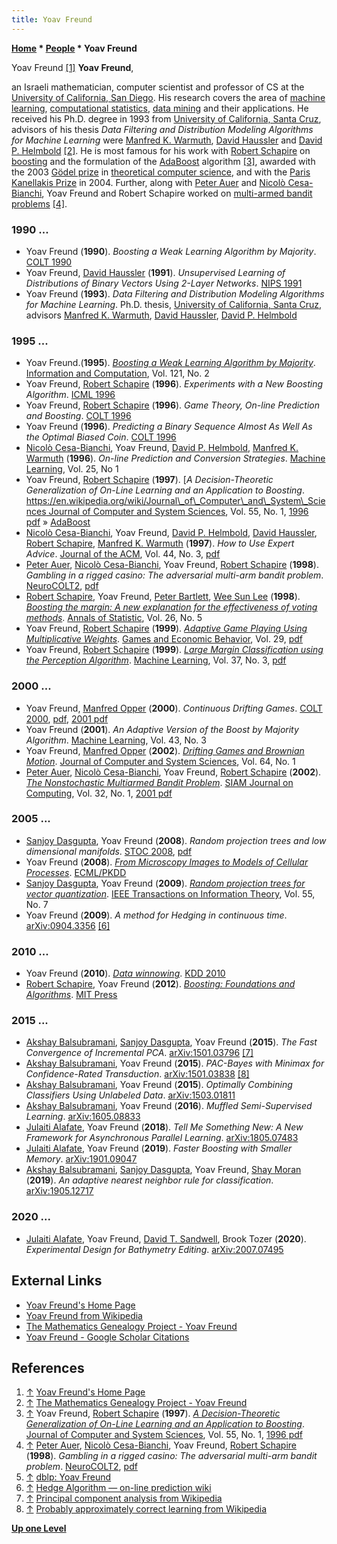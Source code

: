 ```yaml
---
title: Yoav Freund
---
```

**[Home](Home "Home") \* [People](People "People") \* Yoav Freund**



[](http://cseweb.ucsd.edu/~yfreund/) Yoav Freund <a id="cite-note-1" href="#cite-ref-1">[1]</a>
**Yoav Freund**,  

an Israeli mathematician, computer scientist and professor of CS at the [University of California, San Diego](https://en.wikipedia.org/wiki/University_of_California,_San_Diego). 
His research covers the area of [machine learning](Learning "Learning"), [computational statistics](https://en.wikipedia.org/wiki/Computational_statistics), [data mining](https://en.wikipedia.org/wiki/Data_mining) and their applications. 
He received his Ph.D. degree in 1993 from [University of California, Santa Cruz](University_of_California,_Santa_Cruz "University of California, Santa Cruz"), advisors of his thesis *Data Filtering and Distribution Modeling Algorithms for Machine Learning* were [Manfred K. Warmuth](Mathematician#MKWarmuth "Mathematician"), [David Haussler](Mathematician#DHHaussler "Mathematician") and [David P. Helmbold](Mathematician#DPHelmbold "Mathematician") <a id="cite-note-2" href="#cite-ref-2">[2]</a>. 
He is most famous for his work with [Robert Schapire](Robert_Schapire "Robert Schapire") on [boosting](https://en.wikipedia.org/wiki/Boosting_%28machine_learning%29) and the formulation of the [AdaBoost](https://en.wikipedia.org/wiki/AdaBoost) algorithm 
<a id="cite-note-3" href="#cite-ref-3">[3]</a>, 
awarded with the 2003 [Gödel prize](https://en.wikipedia.org/wiki/G%C3%B6del_Prize) in [theoretical computer science](https://en.wikipedia.org/wiki/Theoretical_computer_science), 
and with the [Paris Kanellakis Prize](https://en.wikipedia.org/wiki/Paris_Kanellakis_Award) in 2004. Further, along with [Peter Auer](Peter_Auer "Peter Auer") and [Nicolò Cesa-Bianchi](Nicol%C3%B2_Cesa-Bianchi "Nicolò Cesa-Bianchi"), Yoav Freund and Robert Schapire worked on [multi-armed bandit problems](https://en.wikipedia.org/wiki/Multi-armed_bandit)
<a id="cite-note-4" href="#cite-ref-4">[4]</a>. 



### 1990 ...


* Yoav Freund (**1990**). *Boosting a Weak Learning Algorithm by Majority*. [COLT 1990](https://dblp.uni-trier.de/db/conf/colt/colt1990.html#Freund90)
* Yoav Freund, [David Haussler](Mathematician#DHHaussler "Mathematician") (**1991**). *Unsupervised Learning of Distributions of Binary Vectors Using 2-Layer Networks*. [NIPS 1991](https://dblp.uni-trier.de/db/conf/nips/nips1991.html#FreundH91)
* Yoav Freund (**1993**). *Data Filtering and Distribution Modeling Algorithms for Machine Learning*. Ph.D. thesis, [University of California, Santa Cruz](University_of_California,_Santa_Cruz "University of California, Santa Cruz"), advisors [Manfred K. Warmuth](Mathematician#MKWarmuth "Mathematician"), [David Haussler](Mathematician#DHHaussler "Mathematician"), [David P. Helmbold](Mathematician#DPHelmbold "Mathematician")


### 1995 ...


* Yoav Freund.(**1995**). *[Boosting a Weak Learning Algorithm by Majority](https://www.sciencedirect.com/science/article/pii/S0890540185711364)*. [Information and Computation](https://en.wikipedia.org/wiki/Information_and_Computation), Vol. 121, No. 2
* Yoav Freund, [Robert Schapire](Robert_Schapire "Robert Schapire") (**1996**). *Experiments with a New Boosting Algorithm*. [ICML 1996](https://dblp.uni-trier.de/db/conf/icml/icml1996.html#FreundS96)
* Yoav Freund, [Robert Schapire](Robert_Schapire "Robert Schapire") (**1996**). *Game Theory, On-line Prediction and Boosting*. [COLT 1996](https://dblp.uni-trier.de/db/conf/colt/colt1996.html#FreundS96)
* Yoav Freund (**1996**). *Predicting a Binary Sequence Almost As Well As the Optimal Biased Coin*. [COLT 1996](https://dblp.uni-trier.de/db/conf/colt/colt1996.html#Freund96)
* [Nicolò Cesa-Bianchi](Nicol%C3%B2_Cesa-Bianchi "Nicolò Cesa-Bianchi"), Yoav Freund, [David P. Helmbold](Mathematician#DPHelmbold "Mathematician"), [Manfred K. Warmuth](Mathematician#MKWarmuth "Mathematician") (**1996**). *On-line Prediction and Conversion Strategies*. [Machine Learning](https://en.wikipedia.org/wiki/Machine_Learning_%28journal%29), Vol. 25, No 1
* Yoav Freund, [Robert Schapire](Robert_Schapire "Robert Schapire") (**1997**). [*A Decision-Theoretic Generalization of On-Line Learning and an Application to Boosting*. [https://en.wikipedia.org/wiki/Journal\_of\_Computer\_and\_System\_Sciences Journal of Computer and System Sciences](https://www.sciencedirect.com/science/article/pii/S002200009791504X), Vol. 55, No. 1, [1996 pdf](http://cseweb.ucsd.edu/~yfreund/papers/adaboost.pdf) » [AdaBoost](https://en.wikipedia.org/wiki/AdaBoost)
* [Nicolò Cesa-Bianchi](Nicol%C3%B2_Cesa-Bianchi "Nicolò Cesa-Bianchi"), Yoav Freund, [David P. Helmbold](Mathematician#DPHelmbold "Mathematician"), [David Haussler](Mathematician#DHHaussler "Mathematician"), [Robert Schapire](Robert_Schapire "Robert Schapire"), [Manfred K. Warmuth](Mathematician#MKWarmuth "Mathematician") (**1997**). *How to Use Expert Advice*. [Journal of the ACM](ACM#Journal "ACM"), Vol. 44, No. 3, [pdf](http://homes.di.unimi.it/cesa-bianchi/Pubblicazioni/jacm-97a.pdf)
* [Peter Auer](Peter_Auer "Peter Auer"), [Nicolò Cesa-Bianchi](Nicol%C3%B2_Cesa-Bianchi "Nicolò Cesa-Bianchi"), Yoav Freund, [Robert Schapire](Robert_Schapire "Robert Schapire") (**1998**). *Gambling in a rigged casino: The adversarial multi-arm bandit problem*. [NeuroCOLT2](http://www.bio.net/bioarchives/neuroscience/1998-November/034748.html), [pdf](http://www.dklevine.com/archive/refs4462.pdf)
* [Robert Schapire](Robert_Schapire "Robert Schapire"), Yoav Freund, [Peter Bartlett](index.php?title=Peter_Bartlett&action=edit&redlink=1 "Peter Bartlett (page does not exist)"), [Wee Sun Lee](Wee_Sun_Lee "Wee Sun Lee") (**1998**). *[Boosting the margin: A new explanation for the effectiveness of voting methods](https://projecteuclid.org/journals/annals-of-statistics/volume-26/issue-5/Boosting-the-margin--a-new-explanation-for-the-effectiveness/10.1214/aos/1024691352.full)*. [Annals of Statistic](https://en.wikipedia.org/wiki/Annals_of_Statistics), Vol. 26, No. 5
* Yoav Freund, [Robert Schapire](Robert_Schapire "Robert Schapire") (**1999**). *[Adaptive Game Playing Using Multiplicative Weights](https://www.sciencedirect.com/science/article/abs/pii/S0899825699907388)*. [Games and Economic Behavior](https://en.wikipedia.org/wiki/Games_and_Economic_Behavior), Vol. 29, [pdf](http://cseweb.ucsd.edu/~yfreund/papers/games_long.pdf)
* Yoav Freund, [Robert Schapire](Robert_Schapire "Robert Schapire") (**1999**). *[Large Margin Classification using the Perception Algorithm](https://link.springer.com/article/10.1023/A:1007662407062)*. [Machine Learning](https://en.wikipedia.org/wiki/Machine_Learning_%28journal%29), Vol. 37, No. 3, [pdf](http://cseweb.ucsd.edu/~yfreund/papers/LargeMarginsUsingPerceptron.pdf)


### 2000 ...


* Yoav Freund, [Manfred Opper](index.php?title=Manfred_Opper&action=edit&redlink=1 "Manfred Opper (page does not exist)") (**2000**). *Continuous Drifting Games*. [COLT 2000](https://dblp.uni-trier.de/db/conf/colt/colt2000.html#FreundO00), [pdf](http://www.ki.tu-berlin.de/fileadmin/fg135/publikationen/opper/FrOp00.pdf), [2001 pdf](https://cseweb.ucsd.edu/~yfreund/papers/brownOpper.pdf)
* Yoav Freund (**2001**). *An Adaptive Version of the Boost by Majority Algorithm*. [Machine Learning](https://en.wikipedia.org/wiki/Machine_Learning_%28journal%29), Vol. 43, No. 3
* Yoav Freund, [Manfred Opper](index.php?title=Manfred_Opper&action=edit&redlink=1 "Manfred Opper (page does not exist)") (**2002**). *[Drifting Games and Brownian Motion](https://www.sciencedirect.com/science/article/pii/S0022000001918021)*. [Journal of Computer and System Sciences](https://en.wikipedia.org/wiki/Journal_of_Computer_and_System_Sciences), Vol. 64, No. 1
* [Peter Auer](Peter_Auer "Peter Auer"), [Nicolò Cesa-Bianchi](Nicol%C3%B2_Cesa-Bianchi "Nicolò Cesa-Bianchi"), Yoav Freund, [Robert Schapire](Robert_Schapire "Robert Schapire") (**2002**). *[The Nonstochastic Multiarmed Bandit Problem](https://epubs.siam.org/doi/abs/10.1137/S0097539701398375?journalCode=smjcat)*. [SIAM Journal on Computing](https://en.wikipedia.org/wiki/SIAM_Journal_on_Computing), Vol. 32, No. 1, [2001 pdf](http://cseweb.ucsd.edu/~yfreund/papers/bandits.pdf)


### 2005 ...


* [Sanjoy Dasgupta](Mathematician#SDasgupta "Mathematician"), Yoav Freund (**2008**). *Random projection trees and low dimensional manifolds*. [STOC 2008](https://dblp.uni-trier.de/db/conf/stoc/stoc2008.html#DasguptaF08), [pdf](http://cseweb.ucsd.edu/~dasgupta/papers/rptree-stoc.pdf)
* Yoav Freund (**2008**). *[From Microscopy Images to Models of Cellular Processes](https://link.springer.com/chapter/10.1007/978-3-540-87479-9_2)*. [ECML/PKDD](https://dblp.uni-trier.de/db/conf/pkdd/pkdd2008-1.html#Freund08)
* [Sanjoy Dasgupta](Mathematician#SDasgupta "Mathematician"), Yoav Freund (**2009**). *[Random projection trees for vector quantization](https://ieeexplore.ieee.org/document/5075899)*. [IEEE Transactions on Information Theory](IEEE#TIT "IEEE"), Vol. 55, No. 7
* Yoav Freund (**2009**). *A method for Hedging in continuous time*. [arXiv:0904.3356](https://arxiv.org/abs/0904.3356) <a id="cite-note-6" href="#cite-ref-6">[6]</a>


### 2010 ...


* Yoav Freund (**2010**). *[Data winnowing](https://dl.acm.org/doi/abs/10.1145/1835804.1835806)*. [KDD 2010](https://dblp.uni-trier.de/db/conf/kdd/kdd2010.html#Freund10)
* [Robert Schapire](Robert_Schapire "Robert Schapire"), Yoav Freund (**2012**). *[Boosting: Foundations and Algorithms](https://mitpress.mit.edu/books/boosting)*. [MIT Press](https://en.wikipedia.org/wiki/MIT_Press)


### 2015 ...


* [Akshay Balsubramani](https://scholar.google.com/citations?user=LHYUOHoAAAAJ&hl=en), [Sanjoy Dasgupta](Mathematician#SDasgupta "Mathematician"), Yoav Freund (**2015**). *The Fast Convergence of Incremental PCA*. [arXiv:1501.03796](https://arxiv.org/abs/1501.03796) <a id="cite-note-7" href="#cite-ref-7">[7]</a>
* [Akshay Balsubramani](https://scholar.google.com/citations?user=LHYUOHoAAAAJ&hl=en), Yoav Freund (**2015**). *PAC-Bayes with Minimax for Confidence-Rated Transduction*. [arXiv:1501.03838](https://arxiv.org/abs/1501.03838) <a id="cite-note-8" href="#cite-ref-8">[8]</a>
* [Akshay Balsubramani](https://scholar.google.com/citations?user=LHYUOHoAAAAJ&hl=en), Yoav Freund (**2015**). *Optimally Combining Classifiers Using Unlabeled Data*. [arXiv:1503.01811](https://arxiv.org/abs/1503.01811)
* [Akshay Balsubramani](https://scholar.google.com/citations?user=LHYUOHoAAAAJ&hl=en), Yoav Freund (**2016**). *Muffled Semi-Supervised Learning*. [arXiv:1605.08833](https://arxiv.org/abs/1605.08833)
* [Julaiti Alafate](https://scholar.google.com/citations?user=TuA50FUAAAAJ&hl=en), Yoav Freund (**2018**). *Tell Me Something New: A New Framework for Asynchronous Parallel Learning*. [arXiv:1805.07483](https://arxiv.org/abs/1805.07483)
* [Julaiti Alafate](https://scholar.google.com/citations?user=TuA50FUAAAAJ&hl=en), Yoav Freund (**2019**). *Faster Boosting with Smaller Memory*. [arXiv:1901.09047](https://arxiv.org/abs/1901.09047)
* [Akshay Balsubramani](https://scholar.google.com/citations?user=LHYUOHoAAAAJ&hl=en), [Sanjoy Dasgupta](Mathematician#SDasgupta "Mathematician"), Yoav Freund, [Shay Moran](Mathematician#SMoran "Mathematician") (**2019**). *An adaptive nearest neighbor rule for classification*. [arXiv:1905.12717](https://arxiv.org/abs/1905.12717)


### 2020 ...


* [Julaiti Alafate](https://scholar.google.com/citations?user=TuA50FUAAAAJ&hl=en), Yoav Freund, [David T. Sandwell](https://scholar.google.com/citations?user=UKfoPcYAAAAJ&hl=en), Brook Tozer (**2020**). *Experimental Design for Bathymetry Editing*. [arXiv:2007.07495](https://arxiv.org/abs/2007.07495)


## External Links


* [Yoav Freund's Home Page](http://cseweb.ucsd.edu/~yfreund/)
* [Yoav Freund from Wikipedia](https://en.wikipedia.org/wiki/Yoav_Freund)
* [The Mathematics Genealogy Project - Yoav Freund](https://www.mathgenealogy.org/id.php?id=101119)
* [Yoav Freund - Google Scholar Citations](https://scholar.google.com/citations?user=NFdG-GMAAAAJ)


## References


1. <a id="cite-ref-1" href="#cite-note-1">↑</a>  [Yoav Freund's Home Page](http://cseweb.ucsd.edu/~yfreund/)
2. <a id="cite-ref-2" href="#cite-note-2">↑</a> [The Mathematics Genealogy Project - Yoav Freund](https://www.mathgenealogy.org/id.php?id=101119)
3. <a id="cite-ref-3" href="#cite-note-3">↑</a> Yoav Freund, [Robert Schapire](Robert_Schapire "Robert Schapire") (**1997**). *[A Decision-Theoretic Generalization of On-Line Learning and an Application to Boosting](https://www.sciencedirect.com/science/article/pii/S002200009791504X)*. [Journal of Computer and System Sciences](https://en.wikipedia.org/wiki/Journal_of_Computer_and_System_Sciences), Vol. 55, No. 1, [1996 pdf](http://cseweb.ucsd.edu/~yfreund/papers/adaboost.pdf)
4. <a id="cite-ref-4" href="#cite-note-4">↑</a> [Peter Auer](Peter_Auer "Peter Auer"), [Nicolò Cesa-Bianchi](Nicol%C3%B2_Cesa-Bianchi "Nicolò Cesa-Bianchi"), Yoav Freund, [Robert Schapire](Robert_Schapire "Robert Schapire") (**1998**). *Gambling in a rigged casino: The adversarial multi-arm bandit problem*. [NeuroCOLT2](http://www.bio.net/bioarchives/neuroscience/1998-November/034748.html), [pdf](http://www.dklevine.com/archive/refs4462.pdf)
5. <a id="cite-ref-5" href="#cite-note-5">↑</a> [dblp: Yoav Freund](https://dblp.uni-trier.de/pid/f/YoavFreund.html)
6. <a id="cite-ref-6" href="#cite-note-6">↑</a> [Hedge Algorithm — on-line prediction wiki](http://onlineprediction.net/index.html?n=Main.HedgeAlgorithm)
7. <a id="cite-ref-7" href="#cite-note-7">↑</a> [Principal component analysis from Wikipedia](https://en.wikipedia.org/wiki/Principal_component_analysis)
8. <a id="cite-ref-8" href="#cite-note-8">↑</a> [Probably approximately correct learning from Wikipedia](https://en.wikipedia.org/wiki/Probably_approximately_correct_learning)

**[Up one Level](People "People")**







 
